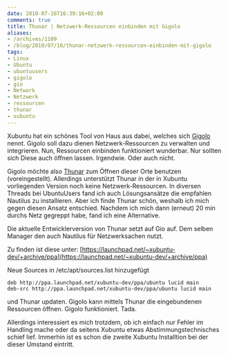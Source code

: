 ```yaml
---
date: 2010-07-16T16:39:16+02:00
comments: true
title: Thunar | Netzwerk-Ressourcen einbinden mit Gigolo
aliases:
- /archives/1109
- /blog/2010/07/16/thunar-netzwerk-ressourcen-einbinden-mit-gigolo
tags:
- Linux
- Ubuntu
- ubuntuusers
- gigolo
- gio
- Network
- Netzwerk
- ressourcen
- thunar
- xubuntu
---
```


Xubuntu hat ein schönes Tool von Haus aus dabei, welches sich
[Gigolo](http://www.uvena.de/gigolo/index.html) nennt. Gigolo soll dazu
dienen Netzwerk-Ressourcen zu verwalten und integrieren. Nun, Ressourcen
einbinden funktioniert wunderbar. Nur sollten sich Diese auch öffnen
lassen. Irgendwie. Oder auch nicht.

Gigolo möchte also [Thunar](http://thunar.xfce.org/index.html) zum Öffnen
dieser Orte benutzen (voreingestellt). Allerdings unterstützt Thunar in der
in Xubuntu vorliegenden Version noch keine Netzwerk-Ressourcen. In diversen
Threads bei UbuntuUsers fand ich auch Lösungsansätze die empfahlen Nautilus
zu installieren. Aber ich finde Thunar schön, weshalb ich mich gegen diesen
Ansatz entschied. Nachdem ich mich dann (erneut) 20 min durchs Netz
gegreppt habe, fand ich eine Alternative.

Die aktuelle Entwicklerversion von Thunar setzt auf Gio auf. Dem selben
Manager den auch Nautilus für Netzwerksachen nutzt.

Zu finden ist diese unter:
[https://launchpad.net/~xubuntu-dev/+archive/ppa](https://launchpad.net/~xubuntu-dev/+archive/ppa)

Neue Sources in /etc/apt/sources.list hinzugefügt

```
deb http://ppa.launchpad.net/xubuntu-dev/ppa/ubuntu lucid main
deb-src http://ppa.launchpad.net/xubuntu-dev/ppa/ubuntu lucid main
```

und Thunar updaten. Gigolo kann mittels Thunar die eingebundenen Ressourcen
öffnen. Gigolo funktioniert. Tada.

Allerdings interessiert es mich trotzdem, ob ich einfach nur Fehler im
Handling mache oder da seitens Xubuntu etwas Abstimmungstechnisches schief
lief. Immerhin ist es schon die zweite Xubuntu Installtion bei der dieser
Umstand eintritt.
